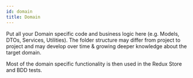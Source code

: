 ```yaml
---
id: domain
title: Domain
---
```


Put all your Domain specific code and business logic here (e.g. Models, DTOs, Services, Utilities).
The folder structure may differ from project to project and may develop over time & growing deeper knowledge about the target domain.

Most of the domain specific functionality is then used in the Redux Store and BDD tests.
